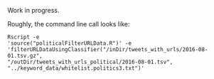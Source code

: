 Work in progress.

Roughly, the command line call looks like:


    Rscript -e
    'source("politicalFilterURLData.R")' -e
    'filterURLDataUsingClassifier("/inDir/tweets_with_urls/2016-08-01.tsv.gz",
    "/outDir/tweets_with_urls_political/2016-08-01.tsv",
    "../keyword_data/whitelist.politics3.txt")'
